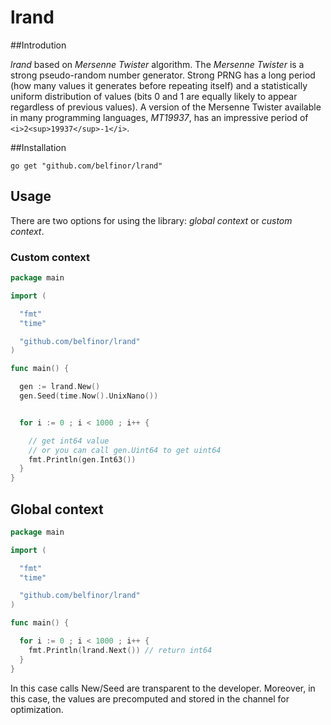 # lrand

##Introdution

*lrand* based on *Mersenne Twister* algorithm. The *Mersenne Twister* is a strong pseudo-random number generator. Strong PRNG has a long period (how many values it generates before repeating itself) and a statistically uniform distribution of values (bits 0 and 1 are equally likely to appear regardless of previous values). A version of the Mersenne Twister available in many programming languages, *MT19937*, has an impressive period of `<i>2<sup>19937</sup>-1</i>`.

##Installation

```
go get "github.com/belfinor/lrand"
```

## Usage

There are two options for using the library: *global context* or *custom context*.

### Custom context

```go
package main

import (

  "fmt"
  "time"

  "github.com/belfinor/lrand"
)

func main() {

  gen := lrand.New()
  gen.Seed(time.Now().UnixNano())


  for i := 0 ; i < 1000 ; i++ {

    // get int64 value
    // or you can call gen.Uint64 to get uint64
    fmt.Println(gen.Int63())
  }
}
```

## Global context

```go
package main

import (

  "fmt"
  "time"

  "github.com/belfinor/lrand"
)

func main() {

  for i := 0 ; i < 1000 ; i++ {
    fmt.Println(lrand.Next()) // return int64
  }
}
```

In this case calls New/Seed are transparent to the developer. Moreover, in this case, the values ​​are precomputed and stored in the channel for optimization.

